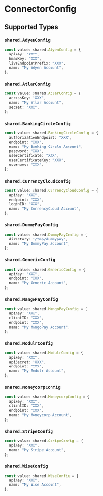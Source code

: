 # ConnectorConfig


## Supported Types

### `shared.AdyenConfig`

```typescript
const value: shared.AdyenConfig = {
  apiKey: "XXX",
  hmacKey: "XXX",
  liveEndpointPrefix: "XXX",
  name: "My Adyen Account",
};
```

### `shared.AtlarConfig`

```typescript
const value: shared.AtlarConfig = {
  accessKey: "XXX",
  name: "My Atlar Account",
  secret: "XXX",
};
```

### `shared.BankingCircleConfig`

```typescript
const value: shared.BankingCircleConfig = {
  authorizationEndpoint: "XXX",
  endpoint: "XXX",
  name: "My Banking Circle Account",
  password: "XXX",
  userCertificate: "XXX",
  userCertificateKey: "XXX",
  username: "XXX",
};
```

### `shared.CurrencyCloudConfig`

```typescript
const value: shared.CurrencyCloudConfig = {
  apiKey: "XXX",
  endpoint: "XXX",
  loginID: "XXX",
  name: "My CurrencyCloud Account",
};
```

### `shared.DummyPayConfig`

```typescript
const value: shared.DummyPayConfig = {
  directory: "/tmp/dummypay",
  name: "My DummyPay Account",
};
```

### `shared.GenericConfig`

```typescript
const value: shared.GenericConfig = {
  apiKey: "XXX",
  endpoint: "XXX",
  name: "My Generic Account",
};
```

### `shared.MangoPayConfig`

```typescript
const value: shared.MangoPayConfig = {
  apiKey: "XXX",
  clientID: "XXX",
  endpoint: "XXX",
  name: "My MangoPay Account",
};
```

### `shared.ModulrConfig`

```typescript
const value: shared.ModulrConfig = {
  apiKey: "XXX",
  apiSecret: "XXX",
  endpoint: "XXX",
  name: "My Modulr Account",
};
```

### `shared.MoneycorpConfig`

```typescript
const value: shared.MoneycorpConfig = {
  apiKey: "XXX",
  clientID: "XXX",
  endpoint: "XXX",
  name: "My Moneycorp Account",
};
```

### `shared.StripeConfig`

```typescript
const value: shared.StripeConfig = {
  apiKey: "XXX",
  name: "My Stripe Account",
};
```

### `shared.WiseConfig`

```typescript
const value: shared.WiseConfig = {
  apiKey: "XXX",
  name: "My Wise Account",
};
```

